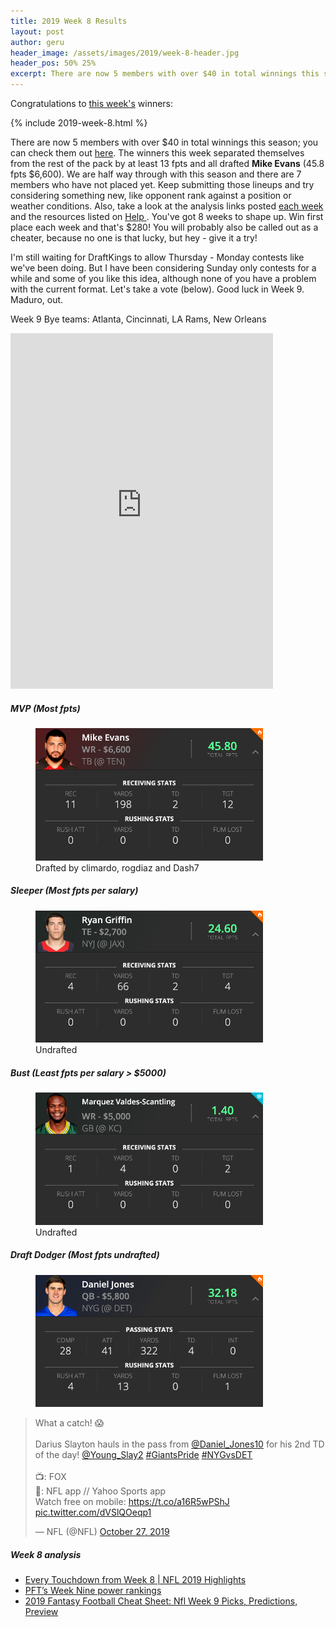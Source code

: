 ```yaml
---
title: 2019 Week 8 Results
layout: post
author: geru
header_image: /assets/images/2019/week-8-header.jpg
header_pos: 50% 25%
excerpt: There are now 5 members with over $40 in total winnings this season; you can check them out here. The winners this week separated themselves from the 
---
```

Congratulations to [this week's](https://www.draftkings.com/contest/gamecenter/78922851) winners:

{% include 2019-week-8.html %}

There are now 5 members with over $40 in total winnings this season; you can check them out [here](/results). The winners this week separated themselves from the rest of the pack by at least 13 fpts and all drafted __Mike Evans__ (45.8 fpts $6,600). We are half way through with this season and there are 7 members who have not placed yet. Keep submitting those lineups and try considering something new, like opponent rank against a position or weather conditions. Also, take a look at the analysis links posted [each week](#week-7-analysis) and the resources listed on [Help <i class="far fa-question-circle" aria-hidden="true"></i>](https://platanofb.com/help). You've got 8 weeks to shape up. Win first place each week and that's $280! You will probably also be called out as a cheater, because no one is that lucky, but hey - give it a try! 

I'm still waiting for DraftKings to allow Thursday - Monday contests like we've been doing. But I have been considering Sunday only contests for a while and some of you like this idea, although none of you have a problem with the current format. Let's take a vote (below). Good luck in Week 9. Maduro, out.

Week 9 Bye teams: Atlanta, Cincinnati, LA Rams, New Orleans

<iframe src="https://docs.google.com/forms/d/e/1FAIpQLScy5wKrvEHbiZ8S_UeEhKmUNVkdIEv0CAyVfgmV71gpjwaqYg/viewform?embedded=true" width="420" height="569" frameborder="0" marginheight="0" marginwidth="0">Loading…</iframe>

##### MVP (Most fpts)
<figure class="figure">
    <img class="img-fluid" src="/assets/images/2019/week-8-mike-evans.png" width="364px"/>
    <figcaption class="figure-caption">Drafted by <span class="font-weight-bold">climardo, rogdiaz and Dash7</span></figcaption>
</figure>

##### Sleeper (Most fpts per salary)
<figure class="figure">
    <img class="img-fluid" src="/assets/images/2019/week-8-ryan-griffin.png" width="364px"/>
    <figcaption class="figure-caption"><span class="font-weight-bold">Undrafted</span></figcaption>
</figure>

##### Bust (Least fpts per salary > $5000)
<figure class="figure">
    <img class="img-fluid" src="/assets/images/2019/week-8-marquez-valdes-scantling.png" width="364px"/>
    <figcaption class="figure-caption"><span class="font-weight-bold">Undrafted</span></figcaption>
</figure>


##### Draft Dodger (Most fpts undrafted)
<figure class="figure">
    <img class="img-fluid" src="/assets/images/2019/week-8-daniel-jones.png" width="364px"/>
</figure>
<blockquote class="twitter-tweet"><p lang="en" dir="ltr">What a catch! 😱<br><br>Darius Slayton hauls in the pass from <a href="https://twitter.com/Daniel_Jones10?ref_src=twsrc%5Etfw">@Daniel_Jones10</a> for his 2nd TD of the day! <a href="https://twitter.com/Young_Slay2?ref_src=twsrc%5Etfw">@Young_Slay2</a> <a href="https://twitter.com/hashtag/GiantsPride?src=hash&amp;ref_src=twsrc%5Etfw">#GiantsPride</a> <a href="https://twitter.com/hashtag/NYGvsDET?src=hash&amp;ref_src=twsrc%5Etfw">#NYGvsDET</a><br><br>📺: FOX<br>📱: NFL app // Yahoo Sports app<br>Watch free on mobile: <a href="https://t.co/a16R5wPShJ">https://t.co/a16R5wPShJ</a> <a href="https://t.co/dVSlQOeqp1">pic.twitter.com/dVSlQOeqp1</a></p>&mdash; NFL (@NFL) <a href="https://twitter.com/NFL/status/1188517683832049669?ref_src=twsrc%5Etfw">October 27, 2019</a></blockquote> <script async src="https://platform.twitter.com/widgets.js" charset="utf-8"></script>

##### Week 8 analysis
<ul class="list-unstyled" id="pro-links">
    <a href="https://www.youtube.com/watch?v=tLLp9xIcVQc" target="_blank"><li>Every Touchdown from Week 8 | NFL 2019 Highlights</li></a>
    <a href="https://profootballtalk.nbcsports.com/2019/10/29/pfts-week-nine-power-rankings-2/" target="_blank"><li>PFT’s Week Nine power rankings</li></a>
    <a href="https://www.draftkings.com/playbook/nfl/2019-fantasy-football-cheat-sheet-nfl-week-9-picks-predictions-preview" target="_blank"><li>2019 Fantasy Football Cheat Sheet: Nfl Week 9 Picks, Predictions, Preview</li></a>
</ul>
